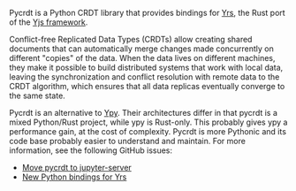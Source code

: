 Pycrdt is a Python CRDT library that provides bindings for [Yrs](https://github.com/y-crdt/y-crdt/tree/main/yrs), the Rust port of the [Yjs framework](https://yjs.dev).

Conflict-free Replicated Data Types (CRDTs) allow creating shared documents that can automatically merge changes made concurrently on different "copies" of the data. When the data lives on different machines, they make it possible to build distributed systems that work with local data, leaving the synchronization and conflict resolution with remote data to the CRDT algorithm, which ensures that all data replicas eventually converge to the same state.

Pycrdt is an alternative to [Ypy](https://ypy.readthedocs.io/). Their architectures differ in that pycrdt is a mixed Python/Rust project, while ypy is Rust-only. This probably gives ypy a performance gain, at the cost of complexity. Pycrdt is more Pythonic and its code base probably easier to understand and maintain. For more information, see the following GitHub issues:

- [Move pycrdt to jupyter-server](https://github.com/jupyter-server/team-compass/issues/55)
- [New Python bindings for Yrs](https://github.com/y-crdt/ypy/issues/146)
